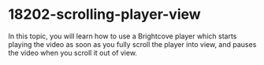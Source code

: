 # 18202-scrolling-player-view
In this topic, you will learn how to use a Brightcove player which starts playing the video as soon as you fully scroll the player into view, and pauses the video when you scroll it out of view. 
